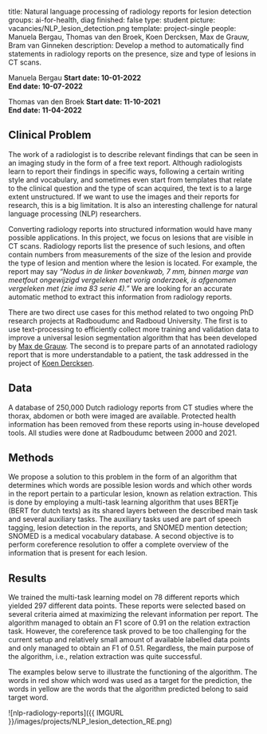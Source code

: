 title: Natural language processing of radiology reports for lesion detection 
groups: ai-for-health, diag 
finished: false 
type: student 
picture: vacancies/NLP_lesion_detection.png
template: project-single
people: Manuela Bergau, Thomas van den Broek, Koen Dercksen, Max de Grauw, Bram van Ginneken
description: Develop a method to automatically find statements in radiology reports on the presence, size and type of lesions in CT scans. 

Manuela Bergau
 **Start date: 10-01-2022** <br>
 **End date: 10-07-2022**
 
Thomas van den Broek
 **Start date: 11-10-2021** <br>
 **End date: 11-04-2022**

## Clinical Problem 

The work of a radiologist is to describe relevant findings that can be seen in
an imaging study in the form of a free text report. Although radiologists learn
to report their findings in specific ways, following a certain writing style
and vocabulary, and sometimes even start from templates that relate to the
clinical question and the type of scan acquired, the text is to a large extent
unstructured. If we want to use the images and their reports for research, this
is a big limitation. It is also an interesting challenge for natural language
processing (NLP) researchers.

Converting radiology reports into structured information would have many
possible applications. In this project, we focus on lesions that are visible in
CT scans. Radiology reports list the presence of such lesions, and often
contain numbers from measurements of the size of the lesion and provide the
type of lesion and mention where the lesion is located. For example, the report
may say *“Nodus in de linker bovenkwab, 7 mm, binnen marge van meetfout
ongewijzigd vergeleken met vorig onderzoek, is afgenomen vergeleken met <DATE>
(zie ima 83 serie 4).”* We are looking for an accurate automatic method to
extract this information from radiology reports.

There are two direct use cases for this method related to two ongoing PhD
research projects at Radboudumc and Radboud University. The first is to use
text-processing to efficiently collect more training and validation data to
improve a universal lesion segmentation algorithm that has been developed by
[Max de Grauw]( https://www.diagnijmegen.nl/people/max-de-grauw/). The second
is to prepare parts of an annotated radiology report that is more
understandable to a patient, the task addressed in the project of [Koen
Dercksen]( https://www.diagnijmegen.nl/projects/mihracle/).

## Data
A database of 250,000 Dutch radiology reports from CT studies where the thorax,
abdomen or both were imaged are available. Protected health information has
been removed from these reports using in-house developed tools. All studies
were done at Radboudumc between 2000 and 2021.

## Methods
We propose a solution to this problem in the form of an algorithm that
determines which words are possible lesion words and which other words in the
report pertain to a particular lesion, known as relation extraction. This is
done by employing a multi-task learning algorithm that uses BERTje (BERT for
dutch texts) as its shared layers between the described main task and several
auxiliary tasks. The auxiliary tasks used are part of speech tagging, lesion
detection in the reports, and SNOMED mention detection; SNOMED is a medical
vocabulary database. A second objective is to perform coreference resolution to
offer a complete overview of the information that is present for each lesion.

## Results
We trained the multi-task learning model on 78 different reports which yielded
297 different data points. These reports were selected based on several
criteria aimed at maximizing the relevant information per report. The algorithm
managed to obtain an F1 score of 0.91 on the relation extraction task. However,
the coreference task proved to be too challenging for the current setup and
relatively small amount of available labelled data points and only managed to
obtain an F1 of 0.51. Regardless, the main purpose of the algorithm, i.e.,
relation extraction was quite successful.

The examples below serve to illustrate the functioning of the algorithm. The
words in red show which word was used as a target for the prediction, the words
in yellow are the words that the algorithm predicted belong to said target
word.

![nlp-radiology-reports]({{ IMGURL }}/images/projects/NLP_lesion_detection_RE.png)
